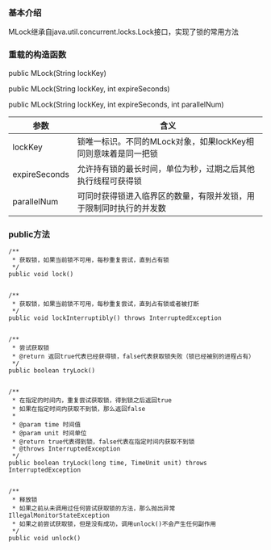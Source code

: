 ### 基本介绍

MLock继承自java.util.concurrent.locks.Lock接口，实现了锁的常用方法

### 重载的构造函数
public MLock(String lockKey)

public MLock(String lockKey, int expireSeconds)

public MLock(String lockKey, int expireSeconds, int parallelNum)

参数|含义
---|---
lockKey|锁唯一标识。不同的MLock对象，如果lockKey相同则意味着是同一把锁
expireSeconds|允许持有锁的最长时间，单位为秒，过期之后其他执行线程可获得锁
parallelNum|可同时获得锁进入临界区的数量，有限并发锁，用于限制同时执行的并发数

### public方法

```
/**
 * 获取锁，如果当前锁不可用，每秒重复尝试，直到占有锁
 */
public void lock()


/**
 * 获取锁，如果当前锁不可用，每秒重复尝试，直到占有锁或者被打断
 */
public void lockInterruptibly() throws InterruptedException


/**
 * 尝试获取锁
 * @return 返回true代表已经获得锁，false代表获取锁失败（锁已经被别的进程占有）
 */
public boolean tryLock()


/**
 * 在指定的时间内，重复尝试获取锁，得到锁之后返回true
 * 如果在指定时间内获取不到锁，那么返回false
 *
 * @param time 时间值
 * @param unit 时间单位
 * @return true代表得到锁，false代表在指定时间内获取不到锁
 * @throws InterruptedException
 */
public boolean tryLock(long time, TimeUnit unit) throws InterruptedException


/**
 * 释放锁
 * 如果之前从未调用过任何尝试获取锁的方法，那么抛出异常 IllegalMonitorStateException
 * 如果之前尝试获取锁，但是没有成功，调用unlock()不会产生任何副作用
 */
public void unlock()
```